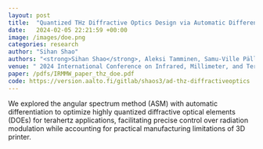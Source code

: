 ```yaml
---
layout: post
title:  "Quantized THz Diffractive Optics Design via Automatic Differentiation"
date:   2024-02-05 22:21:59 +00:00
image: /images/doe.png
categories: research
author: "Sihan Shao"
authors: "<strong>Sihan Shao</strong>, Aleksi Tamminen, Samu-Ville Pälli, Shanuka Gamaethige, Zachary Taylor"
venue: " 2024 International Conference on Infrared, Millimeter, and Terahertz Waves (IR-MMW-THz)"
paper: /pdfs/IRMMW_paper_thz_doe.pdf
code: https://version.aalto.fi/gitlab/shaos3/ad-thz-diffractiveoptics
---
```

We explored the angular spectrum method (ASM) with automatic differentiation to optimize highly quantized diffractive optical elements (DOEs) for terahertz applications, facilitating precise control over radiation modulation while accounting for practical manufacturing limitations of 3D printer.